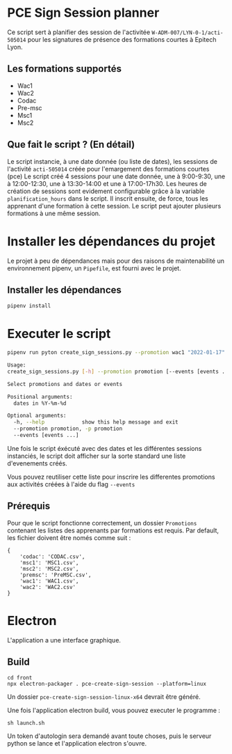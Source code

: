 # PCE Sign Session planner
Ce script sert à planifier des session de l'activitée `W-ADM-007/LYN-0-1/acti-505014` pour les signatures de présence des formations courtes à Epitech Lyon.

## Les formations supportés
- Wac1
- Wac2
- Codac
- Pre-msc
- Msc1
- Msc2

## Que fait le script ? (En détail)

Le script instancie, à une date donnée (ou liste de dates), les sessions de l'activité `acti-505014` créée pour l'emargement des formations courtes (pce)
Le script créé 4 sessions pour une date donnée, une à 9:00-9:30, une à 12:00-12:30, une à 13:30-14:00 et une à 17:00-17h30.
Les heures de création de sessions sont evidement configurable grâce à la variable `planification_hours` dans le script.
Il inscrit ensuite, de force, tous les apprenant d'une formation à cette session.
Le script peut ajouter plusieurs formations à une même session.

# Installer les dépendances du projet
Le projet à peu de dépendances mais pour des raisons de maintenabilité un environnement pipenv, un `Pipefile`, est fourni avec le projet.

## Installer les dépendances
```sh
pipenv install
```

# Executer le script
```sh
pipenv run pyton create_sign_sessions.py --promotion wac1 "2022-01-17" "2022-01-18"
```

```sh
Usage: 
create_sign_sessions.py [-h] --promotion promotion [--events [events ...]] [dates in %Y-%m-%d ...]

Select promotions and dates or events

Positional arguments:
  dates in %Y-%m-%d

Optional arguments:
  -h, --help            show this help message and exit
  --promotion promotion, -p promotion
  --events [events ...]
```

Une fois le script éxécuté avec des dates et les différentes sessions instanciés, le script doit afficher sur la sorte standard une liste d'evenements créés.

Vous pouvez reutiliser cette liste pour inscrire les differentes promotions aux activités créées à l'aide du flag `--events`

## Prérequis
Pour que le script fonctionne correctement, un dossier `Promotions` contenant les listes des apprenants par formations est requis. Par default, les fichier doivent être només comme suit :
```
{
    'codac': 'CODAC.csv',
    'msc1': 'MSC1.csv',
    'msc2': 'MSC2.csv',
    'premsc': 'PreMSC.csv',
    'wac1': 'WAC1.csv',
    'wac2': 'WAC2.csv'
}
```
# Electron
L'application a une interface graphique.

## Build
```
cd front
npx electron-packager . pce-create-sign-session --platform=linux
```
Un dossier `pce-create-sign-session-linux-x64` devrait être généré.

Une fois l'application electron build, vous pouvez executer le programme :

```
sh launch.sh
```
Un token d'autologin sera demandé avant toute choses, puis le serveur python se lance et l'application electron s'ouvre.

<!-- # Informations pratiques V1
Pour le moment un peu de configuration au sein du script est nécéssaire 

## Si l'on veux choisir les formations à inscrire de force aux sessions créés
Il faut modifier la variable `selected_formation` et y ajouter les noms des formations en minuscule.

## Si l'on veux choisir la date de création des sessions
Il faut modifier la variable `selected_dates` et y ajouter les dates sous le format `%YYYY-%MM-%DD` 

**Exemple :** `'2022-01-17'`

## Pour l'authentification à l'intranet
Ce script utilise deux manière de s'authentifier :
- En allant chercher la variable d'environnement `INTRANET_TOKEN` (c'est à l'utilisateur de renseigner dans son environnement son token d'intra)
- Si le token n'est pas présent dans l'environnement le script va chercher le `cookie` de firefox si il existe
sinon le script fera une erreur. -->
